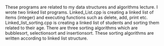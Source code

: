 These programs are related to my data structures and algorithms lecture.
I wrote two linked list programs. Linked_List.cpp is creating a linked list of items (integer) and executing functions such as delete, add, print etc. 
Linked_list_sorting.cpp is creating a linked list of students and sorting them related to their age. There are three sorting algorithms which are bubblesort, selectionsort and insertionsort.
These sorting algorithms are written according to linked list structure.
